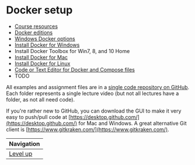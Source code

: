 # Docker setup #

* [Course resources](course-resources/README.md)
* [Docker editions](docker-editions/README.md)
* [Windows Docker options](windows-docker-options/README.md)
* [Install Docker for Windows](install-docker-for-windows/README.md)
* Install Docker Toolbox for Win7, 8, and 10 Home
* [Install Docker for Mac](install-docker-for-mac/README.md)
* [Install Docker for Linux](install-docker-for-linux/README.md)
* [Code or Text Editor for Docker and Compose files](editor-for-docker/README.md)
* TODO

All examples and assignment files are in a [single code repository on GitHub](https://github.com/bretfisher/udemy-docker-mastery). Each folder represents a single lecture video (but not all lectures have a folder, as not all need code).

If you're rather new to GitHub, you can download the GUI to make it very easy to push/pull code at [https://desktop.github.com/](https://desktop.github.com/) for Mac and Windows. A great alternative Git client is [https://www.gitkraken.com/](https://www.gitkraken.com/).

| Navigation               |
| ------------------------ |
| [Level up](../README.md) |
